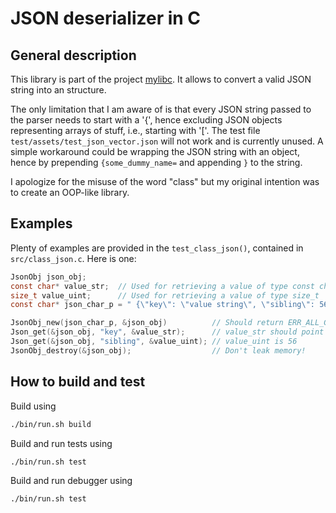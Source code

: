 # JSON deserializer in C 
## General description

This library is part of the project [mylibc](https://github.com/antonioastorino/mylibc).
It allows to convert a valid JSON string into an structure.

The only limitation that I am aware of is that every JSON string passed to the parser needs to start with a '{', hence excluding JSON objects representing arrays of stuff, i.e., starting with '['.
The test file `test/assets/test_json_vector.json` will not work and is currently unused.
A simple workaround could be wrapping the JSON string with an object, hence by prepending `{some_dummy_name=` and appending `}` to the string.

I apologize for the misuse of the word "class" but my original intention was to create an OOP-like library.

## Examples
Plenty of examples are provided in the `test_class_json()`, contained in `src/class_json.c`.
Here is one:

```c
JsonObj json_obj;
const char* value_str;  // Used for retrieving a value of type const char*
size_t value_uint;      // Used for retrieving a value of type size_t
const char* json_char_p = " {\"key\": \"value string\", \"sibling\": 56}";

JsonObj_new(json_char_p, &json_obj)          // Should return ERR_ALL_GOOD;
Json_get(&json_obj, "key", &value_str);      // value_str should point to "value string"
Json_get(&json_obj, "sibling", &value_uint); // value_uint is 56
JsonObj_destroy(&json_obj);                  // Don't leak memory!
```

## How to build and test

Build using
```bash
./bin/run.sh build 
```

Build and run tests using
```bash
./bin/run.sh test
```

Build and run debugger using 
```bash
./bin/run.sh test
```


